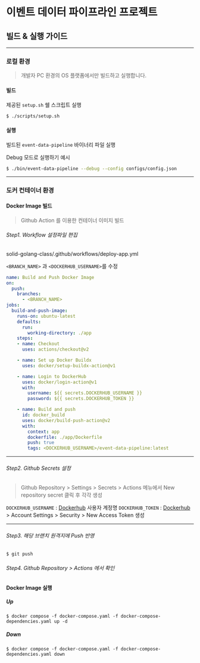 # 이벤트 데이터 파이프라인 프로젝트
## 빌드 & 실행 가이드 
---
### 로컬 환경
> 개발자 PC 환경의 OS 플랫폼에서만 빌드하고 실행합니다.
#### 빌드
제공된 `setup.sh` 쉘 스크립트 실행
```sh
$ ./scripts/setup.sh
```

#### 실행
빌드된 `event-data-pipeline` 바이너리 파일 실행

Debug 모드로 실행하기 예시
```sh
$ ./bin/event-data-pipeline --debug --config configs/config.json
```
--- 
### 도커 컨테이너 환경
#### Docker Image 빌드
> Github Action 를 이용한 컨테이너 이미지 빌드
###### Step1. Workflow 설정파일 편집
solid-golang-class/.github/workflows/deploy-app.yml

`<BRANCH_NAME>` 과 `<DOCKERHUB_USERNAME>`를 수정
```yaml
name: Build and Push Docker Image
on:
  push:
    branches:
      - <BRANCH_NAME>
jobs:
  build-and-push-image:
    runs-on: ubuntu-latest
    defaults:
      run:
        working-directory: ./app
    steps:
    - name: Checkout
      uses: actions/checkout@v2

    - name: Set up Docker Buildx
      uses: docker/setup-buildx-action@v1

    - name: Login to DockerHub
      uses: docker/login-action@v1
      with:
        username: ${{ secrets.DOCKERHUB_USERNAME }}
        password: ${{ secrets.DOCKERHUB_TOKEN }}

    - name: Build and push
      id: docker_build
      uses: docker/build-push-action@v2
      with:
        context: app
        dockerfile: ./app/Dockerfile
        push: true
        tags: <DOCKERHUB_USERNAME>/event-data-pipeline:latest
```
--- 
###### Step2. Github Secrets 설정
> Github Repository > Settings > Secrets > Actions 메뉴에서 New repository secret 클릭 후 각각 생성

`DOCKERHUB_USERNAME` : [Dockerhub](https://hub.docker.com/) 사용자 계정명
`DOCKERHUB_TOKEN` : [Dockerhub](https://hub.docker.com/) > Account Settings > Security > New Access Token 생성

--- 
###### Step3. 해당 브랜치 원격지에 Push 반영
```sh
$ git push 
```

###### Step4. Github Repository > Actions 에서 확인

#### Docker Image 실행
##### Up
```
$ docker compose -f docker-compose.yaml -f docker-compose-dependencies.yaml up -d
```
##### Down
```
$ docker compose -f docker-compose.yaml -f docker-compose-dependencies.yaml down 
```